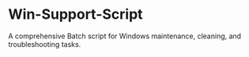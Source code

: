 # Win-Support-Script
A comprehensive Batch script for Windows maintenance, cleaning, and troubleshooting tasks.

